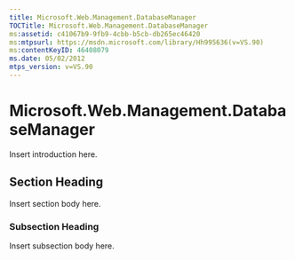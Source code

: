 ```yaml
---
title: Microsoft.Web.Management.DatabaseManager
TOCTitle: Microsoft.Web.Management.DatabaseManager
ms:assetid: c41067b9-9fb9-4cbb-b5cb-db265ec46420
ms:mtpsurl: https://msdn.microsoft.com/library/Hh995636(v=VS.90)
ms:contentKeyID: 46408079
ms.date: 05/02/2012
mtps_version: v=VS.90
---
```


# Microsoft.Web.Management.DatabaseManager

Insert introduction here.

## Section Heading

Insert section body here.

### Subsection Heading

Insert subsection body here.
